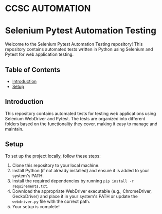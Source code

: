 # CCSC AUTOMATION 
# Selenium Pytest Automation Testing

Welcome to the Selenium Pytest Automation Testing repository! This repository contains automated tests written in Python using Selenium and Pytest for web application testing.

## Table of Contents
- [Introduction](#introduction)
- [Setup](#setup)

## Introduction
This repository contains automated tests for testing web applications using Selenium WebDriver and Pytest. The tests are organized into different folders based on the functionality they cover, making it easy to manage and maintain.

## Setup
To set up the project locally, follow these steps:
1. Clone this repository to your local machine.
2. Install Python (if not already installed) and ensure it is added to your system's PATH.
3. Install the required dependencies by running `pip install -r requirements.txt`.
4. Download the appropriate WebDriver executable (e.g., ChromeDriver, GeckoDriver) and place it in your system's PATH or update the `webdriver.py` file with the correct path.
5. Your setup is complete!


